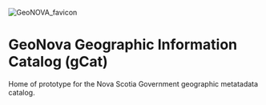 ![GeoNOVA_favicon](https://github.com/GatewayGeo/gCat/assets/1611709/4c58a51d-9b13-46a9-8056-2b6d3334c920) 
# GeoNova Geographic Information Catalog (gCat)

Home of prototype for the Nova Scotia Government geographic metatadata catalog.


